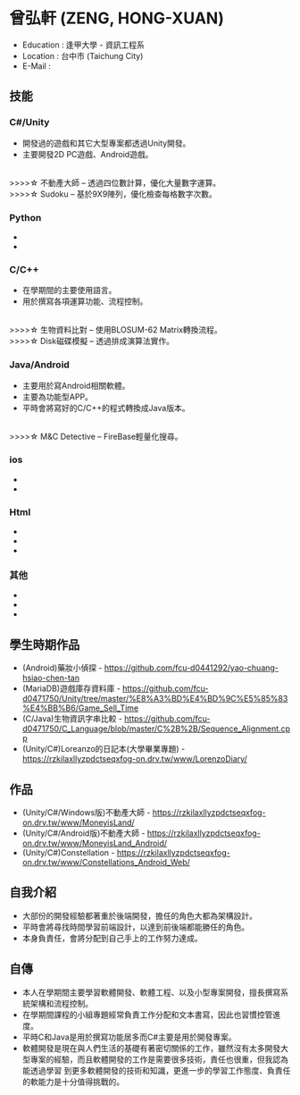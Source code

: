 # 曾弘軒 (ZENG, HONG-XUAN)
 
* Education : 逢甲大學 - 資訊工程系
* Location : 台中市 (Taichung City)
* E-Mail : 
  
## 技能  
 
### C#/Unity

* 開發過的遊戲和其它大型專案都透過Unity開發。
* 主要開發2D PC遊戲、Android遊戲。
</br>
>>>>☆ 不動產大師 –  透過四位數計算，優化大量數字運算。
</br>
>>>>☆ Sudoku –  基於9X9陣列，優化檢查每格數字次數。

### Python
*  
* 

### C/C++  

* 在學期間的主要使用語言。
* 用於撰寫各項運算功能、流程控制。
</br>
>>>>☆ 生物資料比對 – 使用BLOSUM-62 Matrix轉換流程。
</br>
>>>>☆ Disk磁碟模擬 – 透過排成演算法實作。

### Java/Android

* 主要用於寫Android相關軟體。
* 主要為功能型APP。
* 平時會將寫好的C/C++的程式轉換成Java版本。
</br>
>>>>☆ M&C Detective – FireBase輕量化搜尋。

### ios
*  
*  

### Html

*  
* 
*  

### 其他

*  
*    
*  
 
## 學生時期作品

* (Android)藥妝小偵探 - https://github.com/fcu-d0441292/yao-chuang-hsiao-chen-tan
* (MariaDB)遊戲庫存資料庫 - https://github.com/fcu-d0471750/Unity/tree/master/%E8%A3%BD%E4%BD%9C%E5%85%83%E4%BB%B6/Game_Sell_Time
* (C/Java)生物資訊字串比較  - https://github.com/fcu-d0471750/C_Language/blob/master/C%2B%2B/Sequence_Alignment.cpp
* (Unity/C#)Loreanzo的日記本(大學畢業專題) -  https://rzkilaxllyzpdctseqxfog-on.drv.tw/www/LorenzoDiary/

## 作品

* (Unity/C#/Windows版)不動產大師 - https://rzkilaxllyzpdctseqxfog-on.drv.tw/www/MoneyisLand/
* (Unity/C#/Android版)不動產大師 - https://rzkilaxllyzpdctseqxfog-on.drv.tw/www/MoneyisLand_Android/
* (Unity/C#)Constellation -  https://rzkilaxllyzpdctseqxfog-on.drv.tw/www/Constellations_Android_Web/

## 自我介紹

* 大部份的開發經驗都著重於後端開發，擔任的角色大都為架構設計。
* 平時會將尋找時間學習前端設計，以達到前後端都能勝任的角色。
* 本身負責任，會將分配到自己手上的工作努力達成。

## 自傳

* 本人在學期間主要學習軟體開發、軟體工程、以及小型專案開發，擅長撰寫系統架構和流程控制。
* 在學期間課程的小組專題經常負責工作分配和文本書寫，因此也習慣控管進度。
* 平時C和Java是用於撰寫功能居多而C#主要是用於開發專案。
* 軟體開發是現在與人們生活的基礎有著密切關係的工作，雖然沒有太多開發大型專案的經驗，而且軟體開發的工作是需要很多技術，責任也很重，但我認為能透過學習   到更多軟體開發的技術和知識，更進一步的學習工作態度、負責任的軟能力是十分值得挑戰的。 

